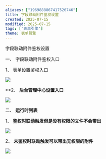 ```yaml
---
aliases: ["1969888867417526746"]
title: 字段联动附件鉴权设置
created: 2025-07-15
modified: 2025-07-15
tags: ['表单引擎']
theme: 表单引擎
---
```


字段联动附件鉴权设置

一、 字段联动附件鉴权入口

1、 表单设置鉴权入口

![](a8256963ad0241cdab591fc30cb80ac3.jpg)

**2、 **后台管理中心设置入口**

**![](ece38e610710ecb74d8bad3c18af1562.jpg)**

二、 **运行时列表**

1、 **鉴权时联动触发但是没有权限的文件不会带出**

**![](de47b06a1183ce7013e2cbd26b500a35.jpg)**

2、 **未鉴权时联动触发可以带出无权限的附件**

![](fc8f4d773e8249b887cf4e405ae2d2f2.jpg)